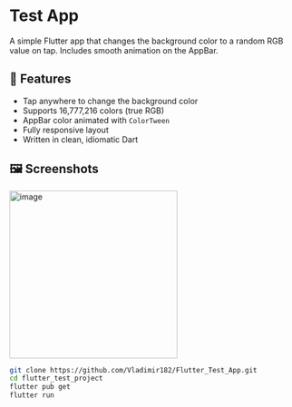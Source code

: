 
# Test App

A simple Flutter app that changes the background color to a random RGB value on tap. Includes smooth animation on the AppBar.

## 🚀 Features

- Tap anywhere to change the background color
- Supports 16,777,216 colors (true RGB)
- AppBar color animated with `ColorTween`
- Fully responsive layout
- Written in clean, idiomatic Dart

## 🖼️ Screenshots

<img width="296" alt="image" src="https://github.com/user-attachments/assets/d1cceb2c-2a2a-4839-a9d7-77eb807179e1" />


```bash
git clone https://github.com/Vladimir182/Flutter_Test_App.git
cd flutter_test_project
flutter pub get
flutter run
